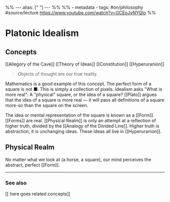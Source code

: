 %% ---
alias: [" "]
--- %%
%% - metadata
	- tags: #on/philosophy 
	#source/lecture https://www.youtube.com/watch?v=GCEoJvNYQIo
%%


# Platonic Idealism

## Concepts
[[Allegory of the Cave]]
[[Theory of Ideas]]
[[Constitution]]
[[Hyperuranion]]


> Objects of thought are our true reality.

Mathematics is a good example of this concept. The perfect form of a square is not ■. This is simply a collection of pixels. Idealism asks "What is more real": A "physical" square, or the idea of a square? [[Plato]] argues that the idea of a square is more real — it will pass all definitions of a square more-so than the square on the screen. 

The idea or mental representation of the square is known as a [[Form]]. [[Forms]] are real. [[Physical Realm]] is only an attempt at a reflection of higher truth, divided by the [[Analogy of the Divided Line]]. Higher truth is abstraction, it is unchanging ideas. These ideas all live in [[Hyperuranion]].

## Physical Realm 
No matter what we look at (a horse, a square), our mind perceives the abstract, perfect [[Form]].

-------------
### See also
[[ here goes related concepts]]
